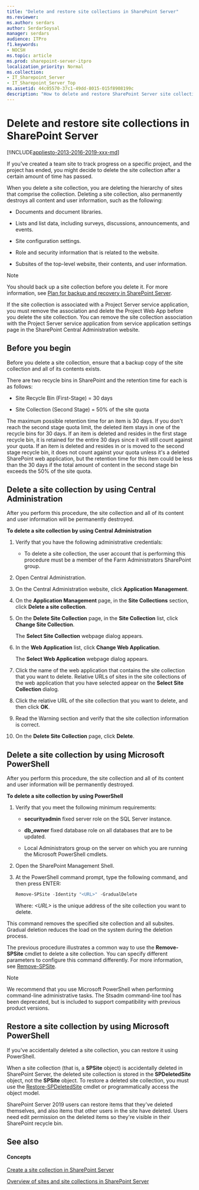 ```yaml
---
title: "Delete and restore site collections in SharePoint Server"
ms.reviewer: 
ms.author: serdars
author: SerdarSoysal
manager: serdars
audience: ITPro
f1.keywords:
- NOCSH
ms.topic: article
ms.prod: sharepoint-server-itpro
localization_priority: Normal
ms.collection:
- IT_Sharepoint_Server
- IT_Sharepoint_Server_Top
ms.assetid: 44c05570-37c1-49dd-8015-015f8908199c
description: "How to delete and restore SharePoint Server site collection content, user information, and the site hierarchy."
---
```


# Delete and restore site collections in SharePoint Server

[!INCLUDE[appliesto-2013-2016-2019-xxx-md](../includes/appliesto-2013-2016-2019-xxx-md.md)] 
  
If you've created a team site to track progress on a specific project, and the project has ended, you might decide to delete the site collection after a certain amount of time has passed. 
  
When you delete a site collection, you are deleting the hierarchy of sites that comprise the collection. Deleting a site collection, also permanently destroys all content and user information, such as the following:
  
- Documents and document libraries.
    
- Lists and list data, including surveys, discussions, announcements, and events.
    
- Site configuration settings.
    
- Role and security information that is related to the website.
    
- Subsites of the top-level website, their contents, and user information.
    
> [!NOTE]
> You should back up a site collection before you delete it. For more information, see [Plan for backup and recovery in SharePoint Server](../administration/backup-and-recovery-planning.md). 
  
If the site collection is associated with a Project Server service application, you must remove the association and delete the Project Web App before you delete the site collection. You can remove the site collection association with the Project Server service application from service application settings page in the SharePoint Central Administration website.
  
    
## Before you begin
<a name="begin"> </a>

Before you delete a site collection, ensure that a backup copy of the site collection and all of its contents exists.
  
There are two recycle bins in SharePoint and the retention time for each is as follows:
  
- Site Recycle Bin (First-Stage) = 30 days
    
- Site Collection (Second Stage) = 50% of the site quota
    
The maximum possible retention time for an item is 30 days. If you don't reach the second stage quota limit, the deleted item stays in one of the recycle bins for 30 days. If an item is deleted and resides in the first stage recycle bin, it is retained for the entire 30 days since it will still count against your quota. If an item is deleted and resides in or is moved to the second stage recycle bin, it does not count against your quota unless it's a deleted SharePoint web application, but the retention time for this item could be less than the 30 days if the total amount of content in the second stage bin exceeds the 50% of the site quota.
  
## Delete a site collection by using Central Administration
<a name="section1"> </a>

After you perform this procedure, the site collection and all of its content and user information will be permanently destroyed.
  
 **To delete a site collection by using Central Administration**
  
1. Verify that you have the following administrative credentials:
    
   - To delete a site collection, the user account that is performing this procedure must be a member of the Farm Administrators SharePoint group.
    
2. Open Central Administration.
    
3. On the Central Administration website, click **Application Management**.
    
4. On the **Application Management** page, in the **Site Collections** section, click **Delete a site collection**.
    
5. On the **Delete Site Collection** page, in the **Site Collection** list, click **Change Site Collection**.
    
    The **Select Site Collection** webpage dialog appears. 
    
6. In the **Web Application** list, click **Change Web Application**.
    
    The **Select Web Application** webpage dialog appears. 
    
7. Click the name of the web application that contains the site collection that you want to delete. Relative URLs of sites in the site collections of the web application that you have selected appear on the **Select Site Collection** dialog. 
    
8. Click the relative URL of the site collection that you want to delete, and then click **OK**.
    
9. Read the Warning section and verify that the site collection information is correct.
    
10. On the **Delete Site Collection** page, click **Delete**.
    
## Delete a site collection by using Microsoft PowerShell
<a name="section2"> </a>

After you perform this procedure, the site collection and all of its content and user information will be permanently destroyed.
  
 **To delete a site collection by using PowerShell**
  
1. Verify that you meet the following minimum requirements: 
    
   - **securityadmin** fixed server role on the SQL Server instance. 
    
   - **db_owner** fixed database role on all databases that are to be updated. 
    
   - Local Administrators group on the server on which you are running the Microsoft PowerShell cmdlets.
    
2. Open the SharePoint Management Shell.
    
3. At the PowerShell command prompt, type the following command, and then press ENTER:
    
   ```powershell
   Remove-SPSite -Identity "<URL>" -GradualDelete
   ```

   Where:  _\<URL\>_ is the unique address of the site collection you want to delete. 
    
This command removes the specified site collection and all subsites. Gradual deletion reduces the load on the system during the deletion process.
    
The previous procedure illustrates a common way to use the **Remove-SPSite** cmdlet to delete a site collection. You can specify different parameters to configure this command differently. For more information, see [Remove-SPSite](/powershell/module/sharepoint-server/Remove-SPSite?view=sharepoint-ps).
    
> [!NOTE]
> We recommend that you use Microsoft PowerShell when performing command-line administrative tasks. The Stsadm command-line tool has been deprecated, but is included to support compatibility with previous product versions. 
  
## Restore a site collection by using Microsoft PowerShell
<a name="section3"> </a>

If you've accidentally deleted a site collection, you can restore it using PowerShell.
  
When a site collection (that is, a **SPSite** object) is accidentally deleted in SharePoint Server, the deleted site collection is stored in the **SPDeletedSite** object, not the **SPSite** object. To restore a deleted site collection, you must use the [Restore-SPDeletedSite](/powershell/module/sharepoint-server/restore-spdeletedsite?view=sharepoint-ps) cmdlet or programmatically access the object model.

SharePoint Server 2019 users can restore items that they've deleted themselves, and also items that other users in the site have deleted. Users need edit permission on the deleted items so they're visible in their SharePoint recycle bin. 
  
## See also
<a name="section3"> </a>

#### Concepts

[Create a site collection in SharePoint Server](create-a-site-collection.md)
  
[Overview of sites and site collections in SharePoint Server](sites-and-site-collections-overview.md)

